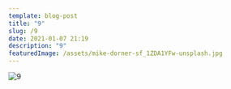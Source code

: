 ```yaml
---
template: blog-post
title: "9"
slug: /9
date: 2021-01-07 21:19
description: "9"
featuredImage: /assets/mike-dorner-sf_1ZDA1YFw-unsplash.jpg
---
```



![9](/assets/avery-klein-c_drtsnboqa-unsplash.jpg)